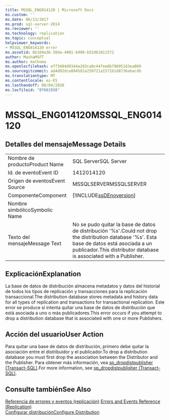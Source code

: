 ```yaml
---
title: MSSQL_ENG014120 | Microsoft Docs
ms.custom: ''
ms.date: 06/13/2017
ms.prod: sql-server-2014
ms.reviewer: ''
ms.technology: replication
ms.topic: conceptual
helpviewer_keywords:
- MSSQL_ENG014120 error
ms.assetid: 6b169a3b-30da-4981-b998-b52d61811572
author: MashaMSFT
ms.author: mathoma
ms.openlocfilehash: e7f3484d9344a203ca8c44fee6b79605163ea069
ms.sourcegitcommit: ad4d92dce894592a259721a1571b1d8736abacdb
ms.translationtype: MT
ms.contentlocale: es-ES
ms.lasthandoff: 08/04/2020
ms.locfileid: "87661938"
---
```

# <a name="mssql_eng014120"></a><span data-ttu-id="e6010-102">MSSQL_ENG014120</span><span class="sxs-lookup"><span data-stu-id="e6010-102">MSSQL_ENG014120</span></span>
    
## <a name="message-details"></a><span data-ttu-id="e6010-103">Detalles del mensaje</span><span class="sxs-lookup"><span data-stu-id="e6010-103">Message Details</span></span>  
  
|||  
|-|-|  
|<span data-ttu-id="e6010-104">Nombre de producto</span><span class="sxs-lookup"><span data-stu-id="e6010-104">Product Name</span></span>|<span data-ttu-id="e6010-105">SQL Server</span><span class="sxs-lookup"><span data-stu-id="e6010-105">SQL Server</span></span>|  
|<span data-ttu-id="e6010-106">Id. de evento</span><span class="sxs-lookup"><span data-stu-id="e6010-106">Event ID</span></span>|<span data-ttu-id="e6010-107">14120</span><span class="sxs-lookup"><span data-stu-id="e6010-107">14120</span></span>|  
|<span data-ttu-id="e6010-108">Origen de eventos</span><span class="sxs-lookup"><span data-stu-id="e6010-108">Event Source</span></span>|<span data-ttu-id="e6010-109">MSSQLSERVER</span><span class="sxs-lookup"><span data-stu-id="e6010-109">MSSQLSERVER</span></span>|  
|<span data-ttu-id="e6010-110">Componente</span><span class="sxs-lookup"><span data-stu-id="e6010-110">Component</span></span>|[!INCLUDE[ssDEnoversion](../../includes/ssdenoversion-md.md)]|  
|<span data-ttu-id="e6010-111">Nombre simbólico</span><span class="sxs-lookup"><span data-stu-id="e6010-111">Symbolic Name</span></span>||  
|<span data-ttu-id="e6010-112">Texto del mensaje</span><span class="sxs-lookup"><span data-stu-id="e6010-112">Message Text</span></span>|<span data-ttu-id="e6010-113">No se pudo quitar la base de datos de distribución '%s'.</span><span class="sxs-lookup"><span data-stu-id="e6010-113">Could not drop the distribution database '%s'.</span></span> <span data-ttu-id="e6010-114">Esta base de datos está asociada a un publicador.</span><span class="sxs-lookup"><span data-stu-id="e6010-114">This distributor database is associated with a Publisher.</span></span>|  
  
## <a name="explanation"></a><span data-ttu-id="e6010-115">Explicación</span><span class="sxs-lookup"><span data-stu-id="e6010-115">Explanation</span></span>  
 <span data-ttu-id="e6010-116">La base de datos de distribución almacena metadatos y datos del historial de todos los tipos de replicación y transacciones para la replicación transaccional.</span><span class="sxs-lookup"><span data-stu-id="e6010-116">The distribution database stores metadata and history data for all types of replication and transactions for transactional replication.</span></span> <span data-ttu-id="e6010-117">Este error se produce si intenta quitar una base de datos de distribución que está asociada a uno o más publicadores.</span><span class="sxs-lookup"><span data-stu-id="e6010-117">This error occurs if you attempt to drop a distribution database that is associated with one or more Publishers.</span></span>  
  
## <a name="user-action"></a><span data-ttu-id="e6010-118">Acción del usuario</span><span class="sxs-lookup"><span data-stu-id="e6010-118">User Action</span></span>  
 <span data-ttu-id="e6010-119">Para quitar una base de datos de distribución, primero debe quitar la asociación entre el distribuidor y el publicador.</span><span class="sxs-lookup"><span data-stu-id="e6010-119">To drop a distribution database you must first drop the association between the Distributor and the Publisher.</span></span> <span data-ttu-id="e6010-120">Para obtener más información, vea [sp_dropdistpublisher &#40;Transact-SQL&#41;](/sql/relational-databases/system-stored-procedures/sp-dropdistpublisher-transact-sql).</span><span class="sxs-lookup"><span data-stu-id="e6010-120">For more information, see [sp_dropdistpublisher &#40;Transact-SQL&#41;](/sql/relational-databases/system-stored-procedures/sp-dropdistpublisher-transact-sql).</span></span>  
  
## <a name="see-also"></a><span data-ttu-id="e6010-121">Consulte también</span><span class="sxs-lookup"><span data-stu-id="e6010-121">See Also</span></span>  
 <span data-ttu-id="e6010-122">[Referencia de errores y eventos &#40;replicación&#41;](errors-and-events-reference-replication.md) </span><span class="sxs-lookup"><span data-stu-id="e6010-122">[Errors and Events Reference &#40;Replication&#41;](errors-and-events-reference-replication.md) </span></span>  
 [<span data-ttu-id="e6010-123">Configurar distribución</span><span class="sxs-lookup"><span data-stu-id="e6010-123">Configure Distribution</span></span>](configure-distribution.md)  
  
  
